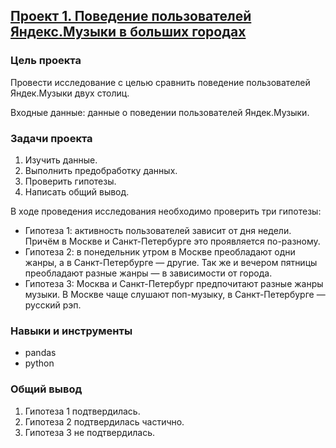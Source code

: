 ## [Проект 1. Поведение пользователей Яндекс.Музыки в больших городах](01-behavior-of-yandex-music-users-in-big-cities--basic-python.ipynb)


### Цель проекта

Провести исследование с целью сравнить поведение пользователей Яндек.Музыки двух столиц.

Входные данные: данные о поведении пользователей Яндек.Музыки.


### Задачи проекта


1. Изучить данные.
2. Выполнить предобработку данных.
3. Проверить гипотезы.
4. Написать общий вывод.

В ходе проведения исследования необходимо проверить три гипотезы:

- Гипотеза 1: активность пользователей зависит от дня недели. Причём в Москве и Санкт-Петербурге это проявляется по-разному.
- Гипотеза 2: в понедельник утром в Москве преобладают одни жанры, а в Санкт-Петербурге — другие. Так же и вечером пятницы преобладают разные жанры — в зависимости от города. 
- Гипотеза 3: Москва и Санкт-Петербург предпочитают разные жанры музыки. В Москве чаще слушают поп-музыку, в Санкт-Петербурге — русский рэп.


### Навыки и инструменты

- pandas
- python


### Общий вывод

1. Гипотеза 1 подтвердилась.
2. Гипотеза 2 подтвердилась частично.
3. Гипотеза 3 не подтвердилась.
